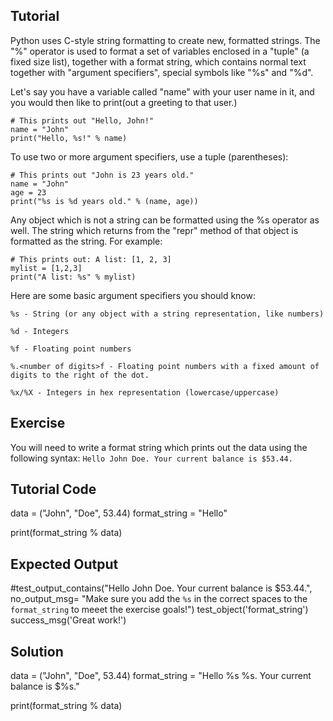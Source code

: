 Tutorial
--------

Python uses C-style string formatting to create new, formatted strings. The "%" operator is used to format a set of variables enclosed in a "tuple" (a fixed size list), together with a format string, which contains normal text together with "argument specifiers", special symbols like "%s" and "%d".

Let's say you have a variable called "name" with your user name in it, and you would then like to print(out a greeting to that user.)

    # This prints out "Hello, John!"
    name = "John"
    print("Hello, %s!" % name)

To use two or more argument specifiers, use a tuple (parentheses):

    # This prints out "John is 23 years old."
    name = "John"
    age = 23
    print("%s is %d years old." % (name, age))

Any object which is not a string can be formatted using the %s operator as well. The string which returns from the "repr" method of that object is formatted as the string. For example:

    # This prints out: A list: [1, 2, 3]
    mylist = [1,2,3]
    print("A list: %s" % mylist)

Here are some basic argument specifiers you should know:


`%s - String (or any object with a string representation, like numbers)`

`%d - Integers`

`%f - Floating point numbers`

`%.<number of digits>f - Floating point numbers with a fixed amount of digits to the right of the dot.`

`%x/%X - Integers in hex representation (lowercase/uppercase)`


Exercise
--------

You will need to write a format string which prints out the data using the following syntax:
    `Hello John Doe. Your current balance is $53.44.`

Tutorial Code
-------------

data = ("John", "Doe", 53.44)
format_string = "Hello"

print(format_string % data)

Expected Output
---------------
#test_output_contains("Hello John Doe. Your current balance is $53.44.", no_output_msg= "Make sure you add the `%s` in the correct spaces to the `format_string` to meeet the exercise goals!")
test_object('format_string')
success_msg('Great work!')

Solution
--------

data = ("John", "Doe", 53.44)
format_string = "Hello %s %s. Your current balance is $%s."

print(format_string % data)
